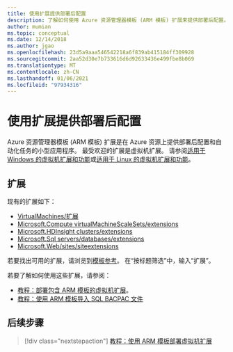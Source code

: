 ```yaml
---
title: 使用扩展提供部署后配置
description: 了解如何使用 Azure 资源管理器模板 (ARM 模板) 扩展来提供部署后配置。
author: mumian
ms.topic: conceptual
ms.date: 12/14/2018
ms.author: jgao
ms.openlocfilehash: 23d5a9aaa546542218a6f839ab415184ff309928
ms.sourcegitcommit: 2aa52d30e7b733616d6d92633436e499fbe8b069
ms.translationtype: MT
ms.contentlocale: zh-CN
ms.lasthandoff: 01/06/2021
ms.locfileid: "97934316"
---
```

# <a name="provide-post-deployment-configurations-by-using-extensions"></a>使用扩展提供部署后配置

Azure 资源管理器模板 (ARM 模板) 扩展是在 Azure 资源上提供部署后配置和自动化任务的小型应用程序。 最受欢迎的扩展是虚拟机扩展。 请参阅[适用于 Windows 的虚拟机扩展和功能](../../virtual-machines/extensions/features-windows.md)或[适用于 Linux 的虚拟机扩展和功能](../../virtual-machines/extensions/features-linux.md)。

## <a name="extensions"></a>扩展

现有的扩展如下：

- [VirtualMachines/扩展](/azure/templates/microsoft.compute/2018-10-01/virtualmachines/extensions)
- [Microsoft.Compute virtualMachineScaleSets/extensions](/azure/templates/microsoft.compute/2018-10-01/virtualmachinescalesets/extensions)
- [Microsoft.HDInsight clusters/extensions](/azure/templates/microsoft.hdinsight/2018-06-01-preview/clusters)
- [Microsoft.Sql servers/databases/extensions](/azure/templates/microsoft.sql/2014-04-01/servers/databases/extensions)
- [Microsoft.Web/sites/siteextensions](/azure/templates/microsoft.web/2016-08-01/sites/siteextensions)

若要找出可用的扩展，请浏览到[模板参考](/azure/templates/)。 在“按标题筛选”中，输入“扩展”。

若要了解如何使用这些扩展，请参阅：

- [教程：部署包含 ARM 模板的虚拟机扩展](template-tutorial-deploy-vm-extensions.md)。
- [教程：使用 ARM 模板导入 SQL BACPAC 文件](template-tutorial-deploy-sql-extensions-bacpac.md)

## <a name="next-steps"></a>后续步骤

> [!div class="nextstepaction"]
> [教程：使用 ARM 模板部署虚拟机扩展](template-tutorial-deploy-vm-extensions.md)
